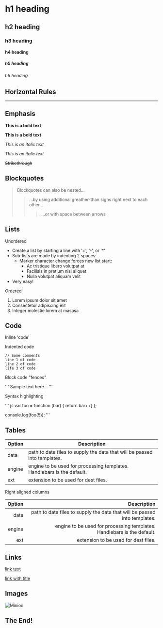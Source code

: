 # h1 heading
## h2 heading
### h3 heading
#### h4 heading
##### h5 heading
###### h6 heading


## Horizontal Rules

___


## Emphasis

**This is a bold text**

__This is a bold text__

*This is an italic text*

_This is an italic text_

~~Strikethrough~~


## Blockquotes


> Blockquotes can also be nested...
>> ...by using additional greather-than signs right next to each other...
> > > ...or with space between arrows


## Lists

Unordered

+ Create a list by starting a line with '+', '-', or '*'
+ Sub-lists are made by indenting 2 spaces:
  - Marker character change forces new list start:
    * Ac tristique libero volutpat at
    + Facilisis in pretium nisl aliquet
    - Nulla volutpat aliquam velit
+ Very easy!

Ordered

1. Lorem ipsum dolor sit amet
2. Consectetur adipiscing elit
3. Integer molestie lorem at masasa

## Code

Inline 'code'

Indented code

    // Some comments
    line 1 of code
    line 2 of code
    life 3 of code


Block code "fences"

'''
Sample text here...
'''

Syntax highlighting

''' js
var foo = function (bar) {
  return bar++]
};

console.log(foo(5)):
'''

## Tables

| Option | Description |
| ------ | ----------- |
| data   | path to data files to supply the data that will be passed into templates. |
| engine | engine to be used for processing templates. Handlebars is the default. |
| ext    | extension to be used for dest files. |

Right aligned columns

| Option | Description |
| -----: | ----------: |
| data   | path to data files to supply the data that will be passed into templates. |
| engine | engine to be used for processing templates. Handlebars is the default. |
| ext    | extension to be used for dest files. |


## Links

[link text](http://dev.nodeca.com)

[link with title](http://nodeca.github.io/pica/demo/ "title text!")

## Images

![Minion](https://octodex.github.com/images/minion.png)

## The End!
